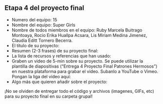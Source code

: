 ## Etapa 4 del proyecto final

- Numero del equipo: 15
- Nombre del equipo: Super Girls
- Nombre de todos miembros en el equipo: Ruby Marcela Buitrago Montoaya, Rocio Erika Huallpa Acsara, Lis Miriam Medina Jimenez, Claudia Editt Tornero Becerra. 
- El título de su proyecto:
- Resumen (2-3 frases) de su proyecto final:
- La lista de recursos y referencias que han usado:
- Graben un video de 5-min sobre su proyecto. Se puede utilizar la plantilla de diapositivas (“Entrega 4 Proyecto Final Patrones Hermosos”) en nuestra plataforma para grabar el video. Subanlo a YouTube o Vimeo. Pongan la liga del vídeo aquí: 
- Algo más que quieren añadir sobre el proyecto:

¡No se olviden de entregar todo el código y archivos (imagenes, GIFs, etc) para su proyecto final en su carpeta grupal!
